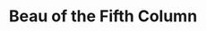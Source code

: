 ---
title: Beau of the Fifth Column
type: channel
channel: beauofthefifthcolumn
tags:
- activism
- alt-right
- anarchism
- breadtube
- communism
url: /beauofthefifthcolumn/
videos:
- Zx0w0k0xurU
- BmjB7TUroyE
- 9b3vDdqY1PA
- LB3HUXdmid4
- cKwYR_v5sLo
- 4aYjWs4I7Co
- LfrL7y63YiU
- IGvyk3LxiHQ
- g-WqaIoTXN4
- sE336w15T_M
- OrwIfQgxuao
- WjwASgtKRMk
- s-DdK7BqWa8
- 5bdWiqybsUg
- OddtcH2rhoY
- HMlbWZkhYU4
- Dz-QFGhjhco
- zf-xXnirnCM
- tvg2C2yZN-w
- ApBJra1taIA
- xT89xscuVt0
- RA3H6CaGd1E
- dcGT848vJDY
- RFU6jw9iyCU
- ufjjjqwJnQs
- bkFyFxKpIhk
- RFaEIabn4qA
- eHJlCZjLttc
- B-Sh6jtGuUg
- nd7YhsJS5MI
- 4Qb0wLYv0jo
- vgIziXFYK_c
- Nab7UB7bbGA
- JvI41qfDYXg
- SF_F-d7p-a4
- qlwmvqp0E-I
- VGX49N4I22w
- TskYfNBE8go
- d6feSYhzvYk
- yZkFtTQjF5A
- cHV7N-2y58Q
- NovuyaBMkBc
- Ht5ldqQdioM
- SxmMBfVFvX8
- yQFY8iosTno
- gUxQY0xHEFY
- sd9GhWFfIs8
- 4Y1RmIMF_b4
- UQMzDd9z-pI
- owjQzkB9RCk
- 5y1BWaZdf1U
- iYpwnRdsdn8
- AGnbhHGfmkY
- GNlai8E2vE4
- IpOSJR-_ElM
- infL_y3DxhU
- LXC6Fbdy4DM
- R4z9FPD8ZiM
- DX9hYvpMBR8
- GZm505MCvyk
- e8w23X9AL74
- U3lCH_vLgos
- 1Q0IJoOzm_4
- Y7yv5_xSmHU
- rtkwPBx-qcE
- O_igsJyR1D4
- wMpHPykNENI
- 1zZ5ETq2Vj4
- K7gFW0nfF_I
- uHfFBmM7MwY
- 8oWLQsfSgrY
- MpIwE7KwQYU
- hMIZt6DGRyY
- 5pwslfaBVjs
- dkJCy2r0Uaw
- VlSfah57lbQ
- _VwfYeEhbvo
- mhlAEqf39Sg
- h3rzIOeLBNU
- NizYw2IbML4
- QH71ldfiNMU
- 83mtXbwPNkc
- coZzVfYiNf8
- Zg7W3rmR2bo
- 1Yf8P5APf5g
- OMrHm4GFvpg
- 3rO_-oCBCNA
- GhWZqhAPZXU
- pCTllwHd5RQ
- aJ_5SO1VR_w
- 4FRpZZPcQfs
- -mMCQRiuB9g
- alstUioeuG0
- l6pYSp4OjNE
- ASaT7RHA_Ow
- nisumVzhGSs
- uCt60ViLh7M
- gxEg2-bWM9M
- vB8I9uQTTx0
- rN1wEwOHkAA
- ufzwfNWOmZ4
- YBQhFPXaO2o
- naKy0o23uZU
- vbUbEnm-mh4
- iXN8eypHbVQ
- OnsPQw23QsY
- UTEb5cok6Bw
- cLEZrTmkixY
- COj1gl_fdsI
- NJo9vcwlI80
- Zg3HbiXeFjc
- fBbd0Gj11SU
- vS4RQfkDl_M
- fjR5mi532e0
- cx6XjvMYrWE
- oYhj2GMahHo
- BF3NU0bgDk8
- cVQ8xAZt2pg
- i987Ke9CzPE
- FoP7q6zrS-Q
- jxc-7SE8Ev8
- bSuCtoAZDcw
- 4x9cflMxahQ
- ppRdK82vjfI
- t8RNlkIkvCM
- jgGpFYEMiw0
- jDbn0sZN0co
- ijooHoBoey8
- QqXzZKtCFGc
- cV9YO7E_vgo
- ViDLhi-QvfM
- 2YmDv2GsEvA
- Pj4RAw_HX1g
- c_VIOZWhR6o
- eLpe5mMvVSI
- 3CMfrhAScfY
- 0uGvZCg0nN4
- UUtgVyiEwVE
- NowVx9S1Lgs
- j74Y57R15Qs
- EZ3Q4LnlOiY
- xfGxX9EXHsg
- KDIsogkOc2k
- 2pLb_uc0bo8
- n91z9-IGf7w
- ih1Mate1Uvo
- rahAHcZiKdE
- jnTvWDMu960
- rt7lT1Vo3xg
- wNgYOmWVShQ
- gzKSVhY-S-I
- K8U-1Y5WJ6I
- rv7VoVV_BP8
- ZcQNOL2tQ4g
- VJ54ZqI4EDY
- g5xEa-nOdCI
- iYuFYC720No
- v8H7OdZzNH4
- 4HFd7130kOQ
- 8Z3GFgXxF30
- KMKM-6Q-Esc
- obm3P-KoLCU
- lVuTVrCYrIM
- PJylYFS_gjI
- uHMcLRjChvw
- lEalJnnkOBo
- c3fsPqMyqns
- Gxv03MXtNhw
- VlYjoyyNX4w
- qxM3txDfMSg
- SYIvoz5HyC0
- GZ8--13oe9E
- jz6EcnjDxu8
- dcXfi5amUyE
- xQTVRzcnIIU
- dK2fH7JNRhM
- UHZ9VYJARL4
- sIIK--yFdoA
- 89hi45P4Z6k
- eeAvhhppe6I
- lmJY61rbsqI
- 86d-fgSK_oo
- JonuekkDeGM
- CMRuMaRUq8Q
- d5pJOE-nzFU
- JCmSbWPKWrI
- rHuXHJPxeZs
- 2kqqTHs397Y
- qUZiVPYTxYY
- CGeKdAWnnxc
- 2_OX5v9z5MA
- CK2wZLdNIIg
- zL_IX8yX_JU
- iFj6f7ooW-w
- L7UdEb8V8bM
- Ulf3hTtoNOw
- ws3w2EqpioE
- v5tsHSrG-_4
- inKPdS7l1PQ
- NHO8eBkeykc
- S7L6wCzscDg
- Bs4GfJYGnBA
- L_EQcqzJvz4
- lLZfKs5N8jQ
- br9YiOB0Ddo
- 4lSzdINAfSU
- CjNgYXH2UoA
- 8V1RnieO7mw
- iboTt4la7RI
- 99Jw8ci4Uvk
- h7WkKRmj-1c
- eUrR0eFsWvI
- qGwlNQ-EViw
- Wu4s1GkWIgk
- 4-Y0vE97JMc
- oJpmdtW7N0Q
- -NJVLls-II4
- Coh3j4EH-DY
- I3Nkjkoxock
- 9c8Zpm4HXMI
- 2Px9F0p2TCE
- GIZ14Szfe10
- 7a-f3kptCQ4
- 4i9gbymKMjw
- aCvYfWCcMPc
- ixedV66SfMY
- 3YH26YcE6hc
- eegrx5LlUBo
- mk7T5yS7_jI
- WP_BGUp-ScQ
- lft9g73Smbw
- E1oU6E6IKgs
- w1uR6Xy3kks
- xKFlY09pCNc
- 5L5QrZG2eeM
- aJkDnb7SLUk
- 2hmbhdbkj0U
- J_PBiU3KIXY
- DBHxYV9HbNg
- SQeaeDzubbI
- 1o1l2LQGyP8
- APoQuX5M2P4
- TinZ63kHgUE
- l4WTeesiFiw
- NdcseSQWdlA
- r5j6-JgegR8
- uebiR0Avstg
- -tUWLfIiseI
- BVjSHtSVeLY
- yKPClC6O4Lo
- qlHhJ6XCjFw
- 9TeuLkOiXVc
- ZMULqDaRCwM
- KM977L7pf0o
- 6LAhmB0vzFI
- pj-2YGiYM7c
- HbGKzleLJVc
- nCEToTsbcT8
- Db7TUd0A9-M
- mY1qVWuFZDY
- 1lfWrmYPonc
- yPAf6oc8Drc
- GTo9Xs5gpWQ
- ljIWxvKdjOg
- t3_Nzzl7jd8
- 29xS9oOUZ30
- hQ1aNRBdQAY
- 41RBjXaNC6s
- 18fkpRoBP1s
- CB6fVkSiobM
- KQXiKeKpI0A
- 5QoYFrUEUpk
- toNqAAoofkI
- db6dEBKhovg
- PLIujWl-Wvk
- cljonq0TBUA
- rSxupv4rKPE
- 5JoyD1iPnQI
- 1BMl6phxWpU
- kWWouKv51zY
- 9Q2S1hLWmo4
- Yv-0OQ8KSkM
- G7ANo1S0Jqk
- wN-XFH5giKQ
- iqNDL5FiLsg
- iU88FU4snpU
- 9fCCnOsQiv0
- mrSIIZzOGOo
- pG9TKx1J8eM
- ReUajdqynRk
- dRayLlNeARk
- F8c3XkDAMiU
- pfsgb7CySdQ
- cswLNYAcjlc
- fLSOMM1eCs4
- FMIOCj7a3tI
- HqVMiL7Qi0Y
- uZloqoevlvk
- PJNF3tfo0RE
- MMSAcZ90QI8
- Zu3IWDRgtSw
- FngaU-CK0Zk
- -qoW7FIWWs8
- wXFtH3v2epI
- NHB6j6Tp1IY
- QbXTDuwSVkk
- wNtxtuQxUz8
- BxvxbZGjlv4
- J5DBrOBIgNM
- 6-d4C-sIlaI
- XO6sdC3AlQ8
- WD8mWq0Hdcw
- mfDasT0zSpg
menu:
  main:
    parent: Channels
---